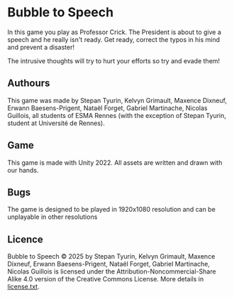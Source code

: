 # Bubble to Speech
In this game you play as Professor Crick. The President is about to give a speech and he really isn't ready. Get ready, correct the typos in his mind and prevent a disaster!

The intrusive thoughts will try to hurt your efforts so try and evade them!

## Authours
This game was made by Stepan Tyurin, Kelvyn Grimault, Maxence Dixneuf, Erwann Baesens-Prigent, Nataël Forget, 
Gabriel Martinache, Nicolas Guillois, all students of ESMA Rennes (with the exception of Stepan Tyurin, student at Université de Rennes).

## Game
This game is made with Unity 2022. All assets are written and drawn with our hands.

## Bugs
The game is designed to be played in 1920x1080 resolution and can be unplayable in other resolutions

## Licence
Bubble to Speech © 2025 by Stepan Tyurin, Kelvyn Grimault, Maxence Dixneuf, Erwann Baesens-Prigent, Nataël Forget, 
Gabriel Martinache, Nicolas Guillois is licensed under the Attribution-Noncommercial-Share Alike 4.0 version of the Creative Commons License.
More details in [license.txt](license.txt).